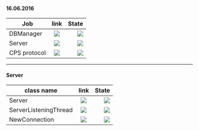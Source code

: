 
#### 16.06.2016
| Job       | link           | State  |
| ------------- |:-------------:| -----:|
| DBManager      | [![](http://www.fancyicons.com/free-icons/232/programming/png/24/external_link_24.png)](https://github.com/watfmessagener/Server/tree/master/src/main/java/Server/DBManager) | [![](http://archeagewiki.ru/images/a/a1/Галочка_зелёная.png)](https://github.com/watfmessagener/Server) |
| Server      | [![](http://www.fancyicons.com/free-icons/232/programming/png/24/external_link_24.png)](https://github.com/watfmessagener/Server/tree/master/src/main/java/Server/Server) | [![](http://archeagewiki.ru/images/a/a1/Галочка_зелёная.png)](https://github.com/watfmessagener/Server) |
| CPS protocol     | [![](http://www.fancyicons.com/free-icons/232/programming/png/24/external_link_24.png)](https://github.com/watfmessagener/Server/tree/master/src/main/java/Server/Protocol) | [![](http://archeagewiki.ru/images/a/a1/Галочка_зелёная.png)](https://github.com/watfmessagener/Server) |

 ***
 
<H4>Server </H4>


| class name       | link           | State  |
| ------------- |:-------------:| -----:|
| Server      | [![](http://www.fancyicons.com/free-icons/232/programming/png/24/external_link_24.png)](https://github.com/watfmessagener/Server/tree/master/src/main/java/Server/DBManager) | [![](http://archeagewiki.ru/images/a/a1/Галочка_зелёная.png)](https://github.com/watfmessagener/Server) |
| ServerListeningThread      | [![](http://www.fancyicons.com/free-icons/232/programming/png/24/external_link_24.png)](https://github.com/watfmessagener/Server/tree/master/src/main/java/Server/Server) | [![](http://archeagewiki.ru/images/a/a1/Галочка_зелёная.png)](https://github.com/watfmessagener/Server) |
| NewConnection     | [![](http://www.fancyicons.com/free-icons/232/programming/png/24/external_link_24.png)](https://github.com/watfmessagener/Server/tree/master/src/main/java/Server/Protocol) | [![](http://archeagewiki.ru/images/a/a1/Галочка_зелёная.png)](https://github.com/watfmessagener/Server) |






